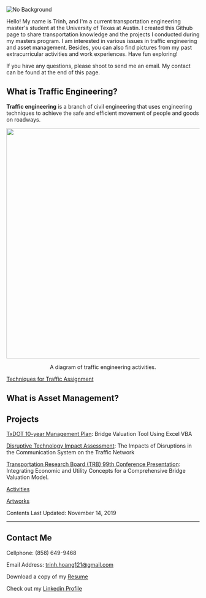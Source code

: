 ![No Background](https://user-images.githubusercontent.com/47671910/71654471-9feee800-2cf7-11ea-85bf-87162604d2c4.png)

Hello! My name is Trinh, and I'm a current transportation engineering master's student at the University of Texas at Austin. I created this Github page to share transportation knowledge and the projects I conducted during my masters program. I am interested in various issues in traffic engineering and asset management. Besides, you can also find pictures from my past extracurricular activities and work experiences. Have fun exploring!

If you have any questions, please shoot to send me an email. My contact can be found at the end of this page.

## What is Traffic Engineering?
**Traffic engineering** is a branch of civil engineering that uses engineering techniques to achieve the safe and efficient movement of people and goods on roadways.
<p align="center">
  <img width="600" src="https://user-images.githubusercontent.com/47671910/71653181-ae85d100-2cf0-11ea-9e52-e5a197a3ea86.png">
</p>

<p align="center">
  A diagram of traffic engineering activities.
</p>

[Techniques for Traffic Assignment](https://trinhshub.github.io/Organization.Chart.of.Transportation.Network.Analysis.pdf)

## What is Asset Management?

## Projects

[TxDOT 10-year Management Plan](https://trinhshub.github.io/Bridge-Management/): Bridge Valuation Tool Using Excel VBA

[Disruptive Technology Impact Assessment](https://trinhshub.github.io/Navigation-Systems-Disruptions/): The Impacts of Disruptions in the Communication System on the Traffic Network

[Transportation Research Board (TRB) 99th Conference Presentation](https://trinhshub.github.io/Papers/): Integrating Economic and Utility Concepts for a Comprehensive Bridge Valuation Model.

[Activities](https://trinhshub.github.io/Activities/)

[Artworks](https://trinhshub.github.io/Artworks/)
  
Contents Last Updated: November 14, 2019

____________________________________________________________________________________________________________________________

## Contact Me

Cellphone: (858) 649-9468

Email Address: trinh.hoang121@gmail.com

Download a copy of my [Resume](https://github.com/trinhshub/Navigation-Systems-Disruptions/files/3821247/Resume.-.Trinh.Hoang.docx)

Check out my [Linkedin Profile](https://www.linkedin.com/in/trinhhoang1/)



